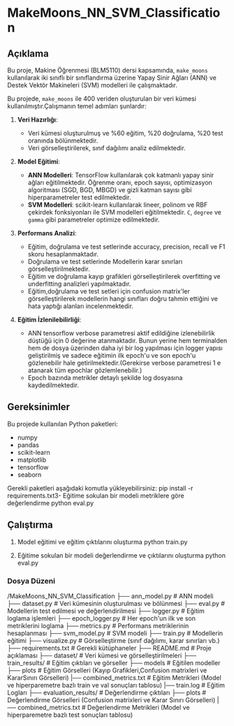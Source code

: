 # **MakeMoons_NN_SVM_Classification**

## **Açıklama**
Bu proje, Makine Öğrenmesi (BLM5110) dersi kapsamında, `make_moons` kullanılarak iki sınıflı bir sınıflandırma  üzerine Yapay Sinir Ağları (ANN) ve Destek Vektör Makineleri (SVM) modelleri ile çalışmaktadır.

Bu projede, `make_moons` ile 400 veriden oluşturulan bir veri kümesi kullanılmıştır.Çalışmanın temel adımları şunlardır:
1. **Veri Hazırlığı**:
    - Veri kümesi oluşturulmuş ve %60 eğitim, %20 doğrulama, %20 test oranında bölünmektedir.
    - Veri görselleştirilerek, sınıf dağılımı analiz edilmektedir.

2. **Model Eğitimi**:
    - **ANN Modelleri**: TensorFlow kullanılarak çok katmanlı yapay sinir ağları eğitilmektedir. Öğrenme oranı, epoch sayısı, optimizasyon algoritması (SGD, BGD, MBGD) ve gizli katman sayısı gibi hiperparametreler test edilmektedir.
    - **SVM Modelleri**: scikit-learn kullanılarak lineer, polinom ve RBF çekirdek fonksiyonları ile SVM modelleri eğitilmektedir. `C`, `degree` ve `gamma` gibi parametreler optimize edilmektedir.

3. **Performans Analizi**:
    - Eğitim, doğrulama ve test setlerinde accuracy, precision, recall ve F1 skoru hesaplanmaktadır.
    - Doğrulama ve test setlerinde Modellerin karar sınırları görselleştirilmektedir.
    - Eğitim ve doğrulama kayıp grafikleri görselleştirilerek overfitting ve underfitting analizleri yapılmaktadır.
    - Eğitim,doğrulama ve test setleri için confusion matrix'ler görselleştirilerek modellerin hangi sınıfları doğru tahmin ettiğini ve hata yaptığı alanları incelenmektedir.

4. **Eğitim İzlenilebilirliği**:
    - ANN tensorflow verbose parametresi aktif edildiğine izlenebilirlik düştüğü için 0 değerine atanmaktadır. Bunun yerine hem terminalden hem de dosya üzerinden daha iyi bir log yapılması için logger yapısı geliştirilmiş ve sadece eğitimin ilk epoch'u ve son epoch'u gözlenebilir hale getirilmektedir.(Gerekirse verbose parametresi 1 e atanarak tüm epochlar gözlemlenebilir.)
    - Epoch bazında metrikler detaylı şekilde log dosyasına kaydedilmektedir.

## **Gereksinimler**
Bu projede kullanılan Python paketleri:
- numpy
- pandas
- scikit-learn
- matplotlib
- tensorflow
- seaborn

Gerekli paketleri aşağıdaki komutla yükleyebilirsiniz:
pip install -r requirements.txt3- Eğitime sokulan bir modeli metriklere  göre değerlendirme
python eval.py

## Çalıştırma
1. Model eğitimi ve eğitim çıktılarını oluşturma
python train.py

3. Eğitime sokulan bir modeli değerlendirme ve çıktılarını oluşturma
python eval.py

### Dosya Düzeni
/MakeMoons_NN_SVM_Classification
    ├── ann_model.py              # ANN modeli
    ├── dataset.py                # Veri kümesinin oluşturulması ve bölünmesi
    ├── eval.py                   # Modellerin test edilmesi ve değerlendirilmesi
    ├── logger.py                 # Eğitim loglama işlemleri
    ├── epoch_logger.py           # Her epoch'un ilk ve son metriklerini loglama
    ├── metrics.py                # Performans metriklerinin hesaplanması
    ├── svm_model.py              # SVM modeli
    ├── train.py                  # Modellerin eğitimi
    ├── visualize.py              # Görselleştirme (sınıf dağılımı, karar sınırları vb.)
    ├── requirements.txt          # Gerekli kütüphaneler
    ├── README.md                 # Proje açıklaması
    ├── dataset/                  # Veri kümesi ve görselleştirilmeleri
    ├── train_results/            # Eğitim çıktıları ve görseller
        ├── models                # Eğitilen modeller
        ├── plots                 # Eğitim Görselleri (Kayıp Grafikleri,Confusion matrixleri ve KararSınırı Görselleri)
        |── combined_metrics.txt  # Eğitim Metrikleri (Model ve hiperparemetre bazlı train ve val sonuçları tablosu)
        |── train.log             # Eğitim Logları
    ├── evaluation_results/       # Değerlendirme çıktıları
        ├── plots                 # Değerlendirme Görselleri (Confusion matrixleri ve Karar Sınırı Görselleri)
        |── combined_metrics.txt  # Değerlendirme Metrikleri (Model ve hiperparemetre bazlı test sonuçları tablosu)

